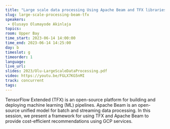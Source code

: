 ```yaml
---
title: "Large scale data processing Using Apache Beam and TFX libraries"
slug: large-scale-processing-beam-tfx
speakers:
 - Olusayo Olumayode Akinlaja
topics:
room: Upper Bay
time_start: 2023-06-14 14:00:00
time_end: 2023-06-14 14:25:00
day: b
timeslot: g
timeorder: 1
language: 
live_url: 
slides: 2023/Olu-LargeScaleDataProcessing.pdf
video: https://youtu.be/FGLX7KG5nMI
track: concurrent
tags:
---
```


TensorFlow Extended (TFX) is an open-source platform for building and deploying machine learning (ML) pipelines. Apache Beam is an open-source unified model for batch and streaming data processing. In this session, we present a framework for using TFX and Apache Beam to provide cost-efficient recommendations using GCP services.